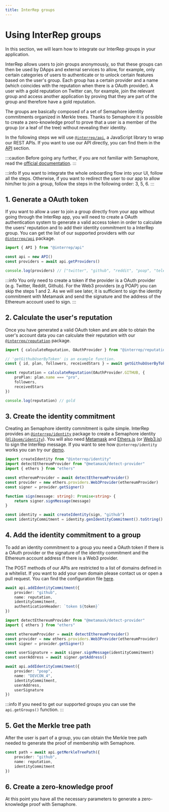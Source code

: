 ```yaml
---
title: InterRep groups
---
```


# Using InterRep groups

In this section, we will learn how to integrate our InterRep groups in your application.

InterRep allows users to join groups anonymously, so that these groups can then be used by DApps and external services to allow, for example, only certain categories of users to authenticate or to unlock certain features based on the user's group. Each group has a certain provider and a name (which coincides with the reputation when there is a OAuth provider). A user with a gold reputation on Twitter can, for example, join the relevant group and access another application by proving that they are part of the group and therefore have a gold reputation.

The groups are basically composed of a set of Semaphore identity commitments organized in Merkle trees. Thanks to Semaphore it is possible to create a zero-knowledge proof to prove that a user is a member of the group (or a leaf of the tree) without revealing their identity.

In the following steps we will use [`@interrep/api`](https://github.com/InterRep/interrep.js/tree/main/packages/api), a JavaScript library to wrap our REST APIs. If you want to use our API directly, you can find them in the [API](/api) section.

:::caution
Before going any further, if you are not familiar with Semaphore, read the [official documentation](https://semaphore.appliedzkp.org).
:::

:::info
If you want to integrate the whole onboarding flow into your UI, follow all the steps. Otherwise, if you want to redirect the user to our app to allow him/her to join a group, follow the steps in the following order: 3, 5, 6.
:::

## 1. Generate a OAuth token

If you want to allow a user to join a group directly from your app without going through the InterRep app, you will need to create a OAuth authentication system to generate a valid access token in order to calculate the users' reputation and to add their identity commitment to a InterRep group. You can get the list of our supported providers with our [`@interrep/api`](https://github.com/InterRep/interrep.js/tree/main/packages/api) package.

```typescript
import { API } from "@interrep/api"

const api = new API()
const providers = await api.getProviders()

console.log(providers) // ["twitter", "github", "reddit", "poap", "telegram"]
```

:::info
You only need to create a token if the provider is a OAuth provider (e.g. Twitter, Reddit, Github). For the Web3 providers (e.g POAP) you can skip the steps 1 and 2. As we will see later, it is sufficient to sign the identity commitment with Metamask and send the signature and the address of the Ethereum account used to sign.
:::

## 2. Calculate the user's reputation

Once you have generated a valid OAuth token and are able to obtain the user's account data you can calculate their reputation with our [`@interrep/reputation`](https://github.com/InterRep/interrep.js/tree/main/packages/reputation) package.

```typescript
import { calculateReputation, OAuthProvider } from "@interrep/reputation"

// 'getGithubUserByToken' is an example function.
const { id, plan, followers, receivedStars } = await getGithubUserByToken(token)

const reputation = calculateReputation(OAuthProvider.GITHUB, {
    proPlan: plan.name === "pro",
    followers,
    receivedStars
})

console.log(reputation) // gold
```

## 3. Create the identity commitment

Creating an Semaphore identity commitment is quite simple. InterRep provides an [`@interrep/identity`](https://github.com/InterRep/interrep.js/tree/main/packages/identity) package to create a Semaphore identity ([`@libsem/identity`](https://github.com/appliedzkp/libsemaphore/tree/master/packages/identity)). You will also need [Metamask](https://metamask.io/) and [Ethers.js](https://github.com/ethers-io/ethers.js/) (or [Web3.js](https://github.com/ChainSafe/web3.js)) to sign the InterRep message. If you want to see how `@interrep/identity` works you can try our [demo](https://js.interrep.link/identity/).

```typescript
import createIdentity from "@interrep/identity"
import detectEthereumProvider from "@metamask/detect-provider"
import { ethers } from "ethers"

const ethereumProvider = await detectEthereumProvider()
const provider = new ethers.providers.Web3Provider(ethereumProvider)
const signer = provider.getSigner()

function sign(message: string): Promise<string> {
    return signer.signMessage(message)
}

const identity = await createIdentity(sign, "github")
const identityCommitment = identity.genIdentityCommitment().toString()
```

## 4. Add the identity commitment to a group

To add an identity commitment to a group you need a OAuth token if there is a OAuth provider or the signature of the identity commitment and the Ethereum account address if there is a Web3 provider.

The POST methods of our APIs are restricted to a list of domains defined in a whitelist. If you want to add your own domain please contact us or open a pull request. You can find the configuration file [here](https://github.com/InterRep/reputation-service/blob/main/src/config.ts).

```typescript title="Adding identity commitments to groups with reputation providers (e.g Github)."
await api.addIdentityCommitment({
    provider: "github",
    name: reputation,
    identityCommitment,
    authenticationHeader: `token ${token}`
})
```

```typescript title="Adding identity commitments to groups with Web3 providers (e.g POAP)."
import detectEthereumProvider from "@metamask/detect-provider"
import { ethers } from "ethers"

const ethereumProvider = await detectEthereumProvider()
const provider = new ethers.providers.Web3Provider(ethereumProvider)
const signer = provider.getSigner()

const userSignature = await signer.signMessage(identityCommitment)
const userAddress = await signer.getAddress()

await api.addIdentityCommitment({
    provider: "poap",
    name: "DEVCON_4",
    identityCommitment,
    userAddress,
    userSignature
})
```

:::info
If you need to get our supported groups you can use the `api.getGroups()` function.
:::

## 5. Get the Merkle tree path

After the user is part of a group, you can obtain the Merkle tree path needed to generate the proof of membership with Semaphore.

```typescript
const path = await api.getMerkleTreePath({
    provider: "github",
    name: reputation,
    identityCommitment
})
```

## 6. Create a zero-knowledge proof

At this point you have all the necessary parameters to generate a zero-knowledge proof with Semaphore.
